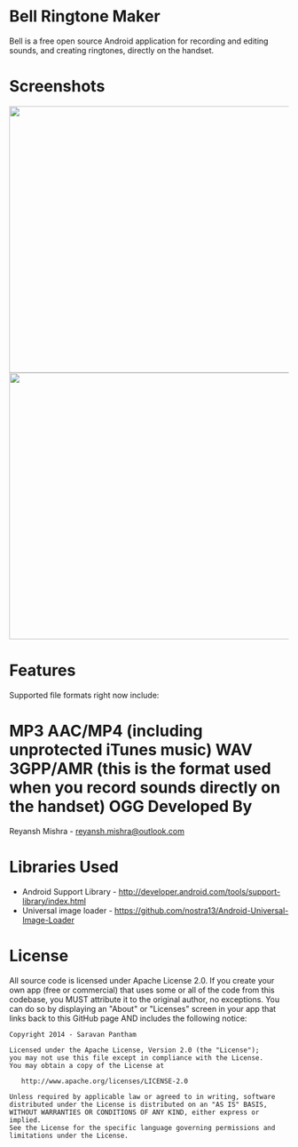 Bell Ringtone Maker
===================
Bell is a free open source Android application for recording and editing sounds, and creating ringtones, directly on the handset.

Screenshots
============
<img src="http://i.imgur.com/first_shot.png" width=761 height=480>
<img src="http://i.imgur.com/sec_shot.png" width=761 height=480>

Features
=========
Supported file formats right now include:

MP3
AAC/MP4 (including unprotected iTunes music)
WAV
3GPP/AMR (this is the format used when you record sounds directly on the handset)
OGG
Developed By
============
Reyansh Mishra - reyansh.mishra@outlook.com

Libraries Used
===========================
* Android Support Library - http://developer.android.com/tools/support-library/index.html
* Universal image loader - https://github.com/nostra13/Android-Universal-Image-Loader

License
========
All source code is licensed under Apache License 2.0. If you create your own app (free or commercial) that uses some or all of the code from this codebase, you MUST attribute it to the original author, no exceptions. You can do so by displaying an "About" or "Licenses" screen in your app that links back to this GitHub page AND includes the following notice: 

    Copyright 2014 - Saravan Pantham

    Licensed under the Apache License, Version 2.0 (the "License");
    you may not use this file except in compliance with the License.
    You may obtain a copy of the License at

       http://www.apache.org/licenses/LICENSE-2.0

    Unless required by applicable law or agreed to in writing, software
    distributed under the License is distributed on an "AS IS" BASIS,
    WITHOUT WARRANTIES OR CONDITIONS OF ANY KIND, either express or implied.
    See the License for the specific language governing permissions and
    limitations under the License.



